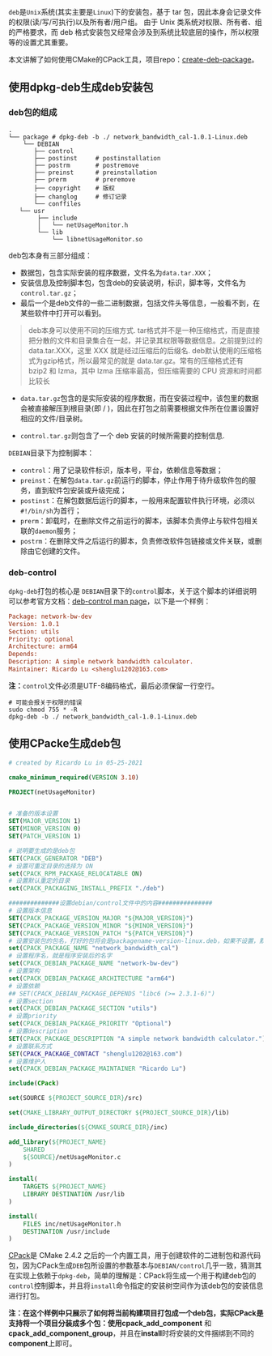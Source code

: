 `deb`是`Unix`系统(其实主要是`Linux`)下的安装包，基于 tar 包，因此本身会记录文件的权限(读/写/可执行)以及所有者/用户组。
由于 Unix 类系统对权限、所有者、组的严格要求，而 deb 格式安装包又经常会涉及到系统比较底层的操作，所以权限等的设置尤其重要。

本文讲解了如何使用CMake的CPack工具，项目repo：[create-deb-package](https://github.com/gesanqiu/create-deb-package)。

## 使用dpkg-deb生成deb安装包

### deb包的组成

```shell
.
└── package	# dpkg-deb -b ./ network_bandwidth_cal-1.0.1-Linux.deb
	└── DEBIAN
       ├── control
       ├── postinst		# postinstallation
       ├── postrm		# postremove
       ├── preinst		# preinstallation
       ├── prerm		# preremove
       ├── copyright	# 版权
       ├── changlog		# 修订记录
       └── conffiles
   └── usr
        ├── include
        │   └── netUsageMonitor.h
        └── lib
            └── libnetUsageMonitor.so
```

deb包本身有三部分组成：

- 数据包，包含实际安装的程序数据，文件名为`data.tar.XXX`；
- 安装信息及控制脚本包，包含deb的安装说明，标识，脚本等，文件名为`control.tar.gz`；
- 最后一个是deb文件的一些二进制数据，包括文件头等信息，一般看不到，在某些软件中打开可以看到。

> deb本身可以使用不同的压缩方式. tar格式并不是一种压缩格式，而是直接把分散的文件和目录集合在一起，并记录其权限等数据信息。之前提到过的 data.tar.XXX，这里 XXX 就是经过压缩后的后缀名. deb默认使用的压缩格式为gzip格式，所以最常见的就是 data.tar.gz。常有的压缩格式还有 bzip2 和 lzma，其中 lzma 压缩率最高，但压缩需要的 CPU 资源和时间都比较长

- `data.tar.gz`包含的是实际安装的程序数据，而在安装过程中，该包里的数据会被直接解压到根目录(即 / )，因此在打包之前需要根据文件所在位置设置好相应的文件/目录树。

- `control.tar.gz`则包含了一个 deb 安装的时候所需要的控制信息.

`DEBIAN`目录下为控制脚本：

- `control`：用了记录软件标识，版本号，平台，依赖信息等数据；
- `preinst`：在解包`data.tar.gz`前运行的脚本，停止作用于待升级软件包的服务，直到软件包安装或升级完成；
- `postinst`：在解包数据后运行的脚本，一般用来配置软件执行环境，必须以`#!/bin/sh`为首行；
- `prerm`：卸载时，在删除文件之前运行的脚本，该脚本负责停止与软件包相关联的`daemon`服务；
- `postrm`：在删除文件之后运行的脚本，负责修改软件包链接或文件关联，或删除由它创建的文件。

### deb-control

`dpkg-deb`打包的核心是 `DEBIAN`目录下的`control`脚本，关于这个脚本的详细说明可以参考官方文档：[deb-control man page](http://manpages.ubuntu.com/manpages/bionic/man5/deb-control.5.html)，以下是一个样例：

```ini
Package: network-bw-dev
Version: 1.0.1
Section: utils
Priority: optional
Architecture: arm64
Depends:
Description: A simple network bandwidth calculator.
Maintainer: Ricardo Lu <shenglu1202@163.com>

```

**注：**`control`文件必须是UTF-8编码格式，最后必须保留一行空行。

```shell
# 可能会报关于权限的错误
sudo chmod 755 * -R
dpkg-deb -b ./ network_bandwidth_cal-1.0.1-Linux.deb
```

## 使用CPacke生成deb包

```cmake
# created by Ricardo Lu in 05-25-2021

cmake_minimum_required(VERSION 3.10)

PROJECT(netUsageMonitor)


# 准备的版本设置
SET(MAJOR_VERSION 1)
SET(MINOR_VERSION 0)
SET(PATCH_VERSION 1)

# 说明要生成的是deb包
SET(CPACK_GENERATOR "DEB")
# 设置可重定目录的选择为 ON
set(CPACK_RPM_PACKAGE_RELOCATABLE ON)
# 设置默认重定的目录
set(CPACK_PACKAGING_INSTALL_PREFIX "./deb")

##############设置debian/control文件中的内容###############
# 设置版本信息
SET(CPACK_PACKAGE_VERSION_MAJOR "${MAJOR_VERSION}")
SET(CPACK_PACKAGE_VERSION_MINOR "${MINOR_VERSION}")
SET(CPACK_PACKAGE_VERSION_PATCH "${PATCH_VERSION}")
# 设置安装包的包名，打好的包将会是packagename-version-linux.deb，如果不设置，默认是工程名
set(CPACK_PACKAGE_NAME "network_bandwidth_cal")
# 设置程序名，就是程序安装后的名字
set(CPACK_DEBIAN_PACKAGE_NAME "network-bw-dev")
# 设置架构
set(CPACK_DEBIAN_PACKAGE_ARCHITECTURE "arm64")
# 设置依赖
## SET(CPACK_DEBIAN_PACKAGE_DEPENDS "libc6 (>= 2.3.1-6)")
# 设置section
set(CPACK_DEBIAN_PACKAGE_SECTION "utils")
# 设置priority
set(CPACK_DEBIAN_PACKAGE_PRIORITY "Optional")
# 设置description
SET(CPACK_PACKAGE_DESCRIPTION "A simple network bandwidth calculator.")
# 设置联系方式
SET(CPACK_PACKAGE_CONTACT "shenglu1202@163.com")
# 设置维护人
set(CPACK_DEBIAN_PACKAGE_MAINTAINER "Ricardo Lu")

include(CPack)

set(SOURCE ${PROJECT_SOURCE_DIR}/src)

set(CMAKE_LIBRARY_OUTPUT_DIRECTORY ${PROJECT_SOURCE_DIR}/lib)

include_directories(${CMAKE_SOURCE_DIR}/inc)

add_library(${PROJECT_NAME}
    SHARED
    ${SOURCE}/netUsageMonitor.c
)

install(
    TARGETS ${PROJECT_NAME}
    LIBRARY DESTINATION /usr/lib
)

install(
    FILES inc/netUsageMonitor.h
    DESTINATION /usr/include
)
```

[CPack](https://cmake.org/cmake/help/latest/module/CPack.html)是 CMake 2.4.2 之后的一个内置工具，用于创建软件的二进制包和源代码包，因为CPack生成`DEB`包所设置的参数基本与`DEBIAN/control`几乎一致，猜测其在实现上依赖于`dpkg-deb`，简单的理解是：CPack将生成一个用于构建deb包的`control`控制脚本，并且将`install`命令指定的安装树空间作为该deb包的安装信息进行打包。

**注：**在这个样例中只展示了如何将当前构建项目打包成一个deb包，实际CPack是支持将一个项目分装成多个包：使用**cpack_add_component** 和 **cpack_add_component_group**，并且在**install**时将安装的文件捆绑到不同的**component**上即可。

